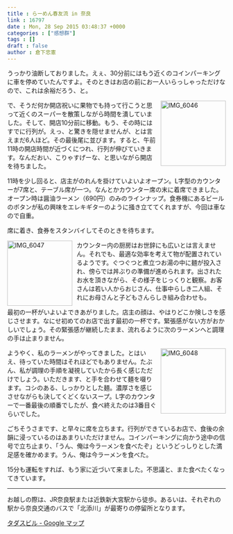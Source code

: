 ```yaml
---
title : らーめん春友流 in 奈良
link : 16797
date : Mon, 28 Sep 2015 03:48:37 +0000
categories : ["感想群"]
tags : []
draft : false
author : 倉下忠憲
---
```


うっかり油断しておりました。えぇ、30分前にはもう近くのコインパーキングに車を停めていたんですよ。そのときはお店の前にお一人いらっしゃっただけなので、これは余裕だろう、と。

<div style="float:right;margin-left:10px;"><a href="https://rashita.net/blog/?attachment_id=16799" rel="attachment wp-att-16799"><img src="https://rashita.net/blog/wp-content/uploads/2015/09/IMG_6046-150x150.jpg" alt="IMG_6046" width="150" height="150" class="alignnone size-thumbnail wp-image-16799" /></a></div>

で、そうだ何か開店祝いに果物でも持って行こうと思って近くのスーパーを散策しながら時間を潰していました。そして、開店10分前に移動。もう、その時にはすでに行列が。えっ、と驚きを隠せませんが、とは言えまだ6人ほど。その最後尾に並びます。すると、午前11時の開店時間が近づくにつれ、行列が伸びていきます。なんだおい、こりゃすげーな、と思いながら開店を待ちました。

11時を少し回ると、店主がのれんを掛けていよいよオープン。L字型のカウンターが7席と、テーブル席が一つ。なんとかカウンター席の末に着席できました。オープン時は醤油ラーメン（690円）のみのラインナップ。食券機にあるビールのボタンが私の興味をエレキギターのように掻き立ててくれますが、今回は車なので自重。

席に着き、食券をスタンバイしてそのときを待ちます。

<div style="float:left;margin-right:10px;"><a href="https://rashita.net/blog/?attachment_id=16806" rel="attachment wp-att-16806"><img src="https://rashita.net/blog/wp-content/uploads/2015/09/IMG_60471-150x150.jpg" alt="IMG_6047" width="150" height="150" class="alignnone size-thumbnail wp-image-16806" /></a></div>

カウンター内の厨房はお世辞にも広いとは言えません。それでも、最適な効率を考えて物が配置されているようです。ぐつぐつと煮立つお湯の中に麺が投入され、傍らでは丼ぶりの準備が進められます。出されたお水を頂きながら、その様子をじっくりと観察。お客さんは若い人からおじさん、仕事中らしき二人組、それにお母さんと子どもさんらしき組み合わせも。

最初の一杯がいよいよできあがりました。店主の顔は、やはりどこか険しさを感じさせます。なにせ初めてのお店で出す最初の一杯です。緊張感がない方がおかしいでしょう。その緊張感が継続したまま、流れるように次のラーメンへと調理の手は止まりません。

<div style="float:right;margin-left:10px;"><a href="https://rashita.net/blog/?attachment_id=16807" rel="attachment wp-att-16807"><img src="https://rashita.net/blog/wp-content/uploads/2015/09/IMG_6048-150x150.jpg" alt="IMG_6048" width="150" height="150" class="alignnone size-thumbnail wp-image-16807" /></a></div>

ようやく、私のラーメンがやってきました。とはいえ、待っていた時間はそれほどでもありません。たぶん、私が調理の手順を凝視していたから長く感じただけでしょう。いただきます、と手を合わせて麺を啜ります。コシのある、しっかりとした麺。濃厚さを感じさせながらも決してくどくないスープ。L字のカウンターで一番最後の順番でしたが、食べ終えたのは3番目ぐらいでした。

ごちそうさまです、と早々に席を立ちます。行列ができているお店で、食後の余韻に浸っているのはあまりいただけません。コインパーキングに向かう途中の信号で立ち止まり、「うん、俺は今ラーメンを食べたぞ」というどっしりとした満足感を確かめます。うん、俺は今ラーメンを食べた。

15分も運転をすれば、もう家に近づいて来ました。不思議と、また食べたくなってきています。

<hr />

お越しの際は、JR奈良駅または近鉄新大宮駅から徒歩。あるいは、それぞれの駅から奈良交通のバスで「北添川」が最寄りの停留所となります。


<a href="https://www.google.co.jp/maps/place/%E3%80%92630-8126+%E5%A5%88%E8%89%AF%E7%9C%8C%E5%A5%88%E8%89%AF%E5%B8%82%E4%B8%89%E6%9D%A1%E6%A0%84%E7%94%BA%EF%BC%94%E2%88%92%EF%BC%98+%E3%82%BF%E3%83%80%E3%82%B9%E3%83%93%E3%83%AB/@34.681668,135.8089634,17z/data=!3m1!4b1!4m2!3m1!1s0x60013a4aa77a3751:0x8158f60e88ea1434?hl=ja" target="_blank">タダスビル - Google マップ</a>
